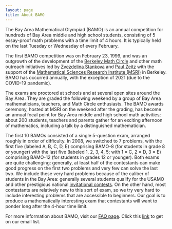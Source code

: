 ```yaml
---
layout: page
title: About BAMO
---
```


 



The Bay Area Mathematical Olympiad (BAMO) is an annual competition for hundreds of Bay Area middle and high school students, consisting of 5 essay-proof math problems with a time limit of 4 hours. It is typically held on the last Tuesday or Wednesday of every February.  

The first BAMO competition was on February 23, 1999, and was an outgrowth of the development of the [Berkeley Math Circle](https://mathcircle.berkeley.edu) and other math outreach initiatives led by [Zvezdelina Stankova](https://math.berkeley.edu/~stankova/) and [Paul Zeitz](https://www.usfca.edu/faculty/paul-zeitz) with the support of the [Mathematical Sciences Research Institute (MSRI)](https://www.msri.org/web/cms) in Berkeley. BAMO has occurred annually, with the exception of 2021 (due to the COVID-19 pandemic).

The exams are proctored at schools and at several open sites around the Bay Area. They are graded the following weekend by a group of Bay Area mathematicians, teachers, and Math Circle enthusiasts.
The BAMO awards ceremony, hosted at MSRI on the weekend after the grading, has become an annual focal point for  Bay Area middle and high school math activities; about 200 students, teachers and parents gather for an exciting afternoon of mathematics, including a  talk by a distinguished mathematician. 

The first 10 BAMOs consisted of a single 5-question exam, arranged roughly in order of difficulty.  In 2008, we switched to 7 problems, with the first five (labeled A, B, C, D, E) comprising BAMO-8 (for students in grade 8 or younger) with the last five (labeled 1, 2, 3, 4, 5; with 1 = C, 2 = D, 3 = E) comprising BAMO-12 (for students in grades 12 or younger).  Both exams are quite challenging: generally, at least half of the contestants can make good progress on the first two problems and very few can solve the last two.  We include these very hard problems because of the caliber of students in the Bay Area: generally several students qualify for the USAMO and other prestigious national [invitational contests](https://www.maa.org/math-competitions/invitational-competitions).  On the other hand, most contestants are relatively new to this sort of exam, so we try very hard to include interesting problems that are accessible to beginners.  Our goal is to produce a mathematically interesting exam that contestants will want to ponder long after the 4-hour time limit.

For more information about BAMO, visit our [FAQ page](https://paulzeitz.github.io/faq/). Click this [link](https://forms.gle/vdm1crL9sLtFbofM6) to get on our email list.

